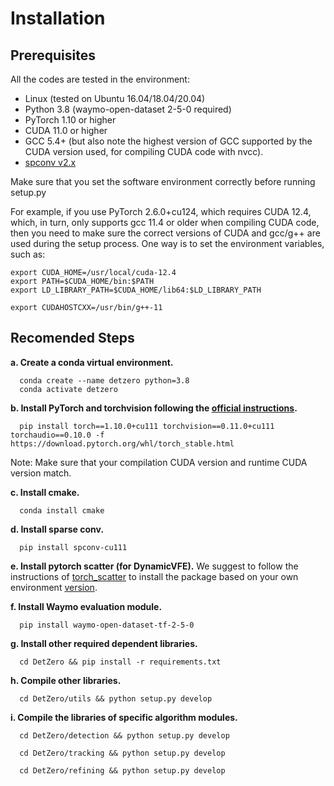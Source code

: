 # Installation

## Prerequisites
All the codes are tested in the environment:
- Linux (tested on Ubuntu 16.04/18.04/20.04)
- Python 3.8 (waymo-open-dataset 2-5-0 required)
- PyTorch 1.10 or higher
- CUDA 11.0 or higher
- GCC 5.4+ (but also note the highest version of GCC supported by the CUDA version used, for compiling CUDA code with nvcc).
- [spconv v2.x](https://github.com/traveller59/spconv)

Make sure that you set the software environment correctly before running setup.py

For example, if you use PyTorch 2.6.0+cu124, which requires CUDA 12.4, which, in turn, only supports gcc 11.4 or older
when compiling CUDA code, then you need to make sure the correct versions of CUDA and gcc/g++ are used during the setup
process. One way is to set the environment variables, such as:
```shell
export CUDA_HOME=/usr/local/cuda-12.4
export PATH=$CUDA_HOME/bin:$PATH
export LD_LIBRARY_PATH=$CUDA_HOME/lib64:$LD_LIBRARY_PATH

export CUDAHOSTCXX=/usr/bin/g++-11
```

## Recomended Steps
**a. Create a conda virtual environment.**
```shell
  conda create --name detzero python=3.8
  conda activate detzero
```

**b. Install PyTorch and torchvision following the [official instructions](https://pytorch.org/).**
```shell
  pip install torch==1.10.0+cu111 torchvision==0.11.0+cu111 torchaudio==0.10.0 -f https://download.pytorch.org/whl/torch_stable.html
```

Note: Make sure that your compilation CUDA version and runtime CUDA version match.

**c. Install cmake.**
```shell
  conda install cmake
```

**d. Install sparse conv.**
```shell
  pip install spconv-cu111
```

**e. Install pytorch scatter (for DynamicVFE).**
We suggest to follow the instructions of [torch_scatter](https://github.com/rusty1s/pytorch_scatter) to install the package based on your own environment [version](https://data.pyg.org/whl/).


**f. Install Waymo evaluation module.**
```shell
  pip install waymo-open-dataset-tf-2-5-0
```

**g. Install other required dependent libraries.**
```shell
  cd DetZero && pip install -r requirements.txt
```

**h. Compile other libraries.**
```shell
  cd DetZero/utils && python setup.py develop
```

**i. Compile the libraries of specific algorithm modules.**
```shell
  cd DetZero/detection && python setup.py develop
```
```shell
  cd DetZero/tracking && python setup.py develop
```
```shell
  cd DetZero/refining && python setup.py develop
```
